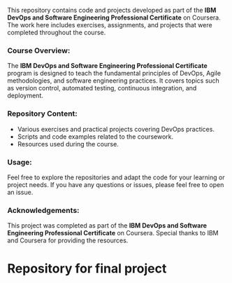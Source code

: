 This repository contains code and projects developed as part of the **IBM DevOps and Software Engineering Professional Certificate** on Coursera. The work here includes exercises, assignments, and projects that were completed throughout the course.

### Course Overview:
The **IBM DevOps and Software Engineering Professional Certificate** program is designed to teach the fundamental principles of DevOps, Agile methodologies, and software engineering practices. It covers topics such as version control, automated testing, continuous integration, and deployment.

### Repository Content:
- Various exercises and practical projects covering DevOps practices.
- Scripts and code examples related to the coursework.
- Resources used during the course.

### Usage:
Feel free to explore the repositories and adapt the code for your learning or project needs. If you have any questions or issues, please feel free to open an issue.

### Acknowledgements:
This project was completed as part of the **IBM DevOps and Software Engineering Professional Certificate** on Coursera. Special thanks to IBM and Coursera for providing the resources.

# Repository for final project

